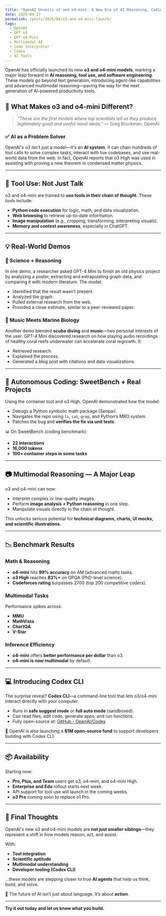 ```yaml
---
title: "OpenAI Unveils o3 and o4-mini: A New Era of AI Reasoning, Coding, and Multimodal Intelligence"
date: 2025-04-17
permalink: /posts/2025/04/o3-and-o4-mini-launch/
tags:
  - OpenAI
  - GPT o3
  - GPT o4-Mini
  - Multimodal AI
  - Code Interpreter
  - Codex
  - AI Tools
---
```


OpenAI has officially launched its new **o3 and o4-mini models**, marking a major leap forward in **AI reasoning, tool use, and software engineering**. These models go beyond text generation, introducing agent-like capabilities and advanced multimodal reasoning—paving the way for the next generation of AI-powered productivity tools.

## 🚀 What Makes o3 and o4-mini Different?

> *“These are the first models where top scientists tell us they produce legitimately good and useful novel ideas.”* — Greg Brockman, OpenAI

### ✅ AI as a Problem Solver
OpenAI's o3 isn't just a model—it's an **AI system**. It can chain hundreds of tool calls to solve complex tasks, interact with live codebases, and use real-world data from the web. In fact, OpenAI reports that o3 High was used in assisting with proving a new theorem in condensed matter physics.

---

## 🔧 Tool Use: Not Just Talk

o3 and o4-mini are trained to **use tools in their chain of thought**. These tools include:
- **Python code execution** for logic, math, and data visualization.
- **Web browsing** to retrieve up-to-date information.
- **Image manipulation** (e.g., cropping, transforming, interpreting visuals).
- **Memory and context awareness**, especially in ChatGPT.

---

## 💡 Real-World Demos

### 🧪 Science + Reasoning
In one demo, a researcher asked GPT-4 Mini to finish an old physics project by analyzing a poster, extracting and extrapolating graph data, and comparing it with modern literature. The model:
- Identified that the result wasn’t present.
- Analyzed the graph.
- Pulled external research from the web.
- Provided a close estimate, similar to a peer-reviewed paper.

### 🐠 Music Meets Marine Biology
Another demo blended **scuba diving** and **music**—two personal interests of the user. GPT-4 Mini discovered research on how playing audio recordings of healthy coral reefs underwater can accelerate coral regrowth. It:
- Retrieved research.
- Explained the process.
- Generated a blog post with citations and data visualizations.

---

## 🧠 Autonomous Coding: SweetBench + Real Projects

Using the container tool and o3 High, OpenAI demonstrated how the model:
- Debugs a Python symbolic math package (Senpai).
- Navigates the repo using `ls`, `cat`, `grep`, and Python’s MRO system.
- Patches the bug and **verifies the fix via unit tests**.

📊 On SweetBench (coding benchmark):
- **22 interactions**
- **16,000 tokens**
- **100+ container steps in some tasks**

---

## 📷 Multimodal Reasoning — A Major Leap

o3 and o4-mini can now:
- Interpret complex or low-quality images.
- Perform **image analysis + Python reasoning** in one step.
- Manipulate visuals directly in the chain of thought.

This unlocks serious potential for **technical diagrams, charts, UI mocks, and scientific illustrations.**

---

## 📉 Benchmark Results

### Math & Reasoning
- **o4-mini** hits **99% accuracy** on AM (advanced math) tasks.
- **o3 High** reaches **83%+** on GPQA (PhD-level science).
- **Codeforces rating** surpasses 2700 (top 200 competitive coders).

### Multimodal Tasks
Performance spikes across:
- **MMU**
- **MathVista**
- **ChartQA**
- **V-Star**

### Inference Efficiency
- **o4-mini** offers **better performance per dollar** than o3.
- **o4-mini is now multimodal** by default.

---

## 💻 Introducing Codex CLI

The surprise reveal? **Codex CLI**—a command-line tool that lets o3/o4-mini interact directly with your computer.

- Runs in **safe suggest mode** or **full auto mode** (sandboxed).
- Can read files, edit code, generate apps, and run functions.
- Fully open-source at: [GitHub - OpenAI/Codex](https://github.com/openai/codex)

💸 OpenAI is also launching a **$1M open-source fund** to support developers building with Codex CLI.

---

## 📦 Availability

Starting now:
- **Pro, Plus, and Team** users get o3, o4-mini, and o4-mini High.
- **Enterprise and Edu** rollout starts next week.
- API support for tool use will launch in the coming weeks.
- **o3 Pro** coming soon to replace o1 Pro.

---

## 🧬 Final Thoughts

OpenAI's new o3 and o4-mini models are **not just smaller siblings**—they represent a shift in how models reason, act, and assist.

With:
- **Tool integration**
- **Scientific aptitude**
- **Multimodal understanding**
- **Developer tooling (Codex CLI)**

...these models are stepping closer to true **AI agents** that help us think, build, and solve.

🎉 The future of AI isn’t just about language. It’s about **action**.

---

**Try it out today and let us know what you build.**
